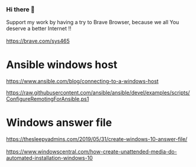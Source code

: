 ### Hi there 👋

<!--
**sysadminfactory/sysadminfactory** is a ✨ _special_ ✨ repository because its `README.md` (this file) appears on your GitHub profile.


-->

Support my work by having a try to Brave Browser, because we all You deserve a better Internet !! 
<br></br>
https://brave.com/sys465

# Ansible windows host
https://www.ansible.com/blog/connecting-to-a-windows-host

https://raw.githubusercontent.com/ansible/ansible/devel/examples/scripts/ConfigureRemotingForAnsible.ps1


# Windows answer file
https://thesleepyadmins.com/2019/05/31/create-windows-10-answer-file/ <br></br>
https://www.windowscentral.com/how-create-unattended-media-do-automated-installation-windows-10
